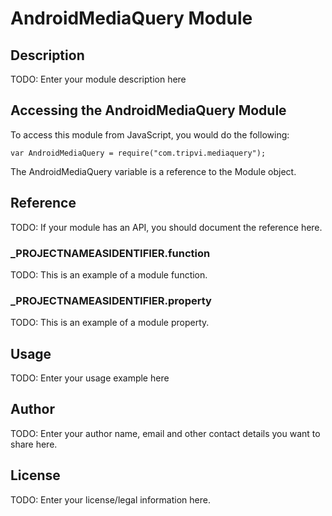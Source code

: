 # AndroidMediaQuery Module

## Description

TODO: Enter your module description here

## Accessing the AndroidMediaQuery Module

To access this module from JavaScript, you would do the following:

	var AndroidMediaQuery = require("com.tripvi.mediaquery");

The AndroidMediaQuery variable is a reference to the Module object.	

## Reference

TODO: If your module has an API, you should document
the reference here.

### ___PROJECTNAMEASIDENTIFIER__.function

TODO: This is an example of a module function.

### ___PROJECTNAMEASIDENTIFIER__.property

TODO: This is an example of a module property.

## Usage

TODO: Enter your usage example here

## Author

TODO: Enter your author name, email and other contact
details you want to share here. 

## License

TODO: Enter your license/legal information here.
